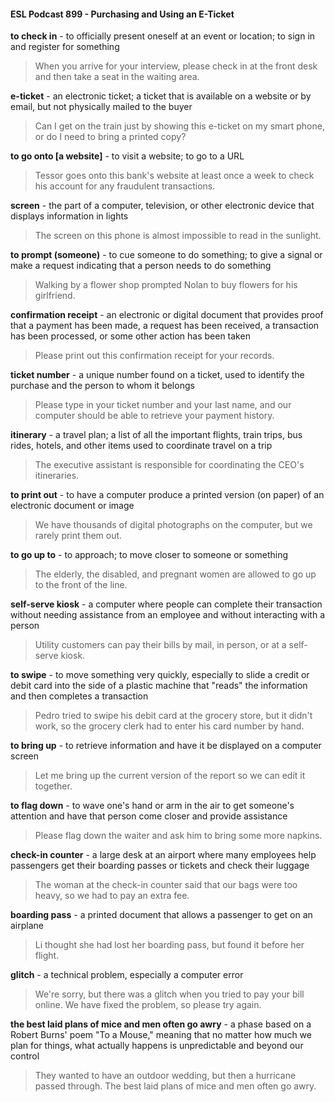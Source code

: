 #### ESL Podcast 899 - Purchasing and Using an E-Ticket

**to check in** - to officially present oneself at an event or location; to sign in and
register for something

> When you arrive for your interview, please check in at the front desk and then
take a seat in the waiting area.

**e-ticket** - an electronic ticket; a ticket that is available on a website or by email,
but not physically mailed to the buyer

> Can I get on the train just by showing this e-ticket on my smart phone, or do I
need to bring a printed copy?

**to go onto [a website]** - to visit a website; to go to a URL

> Tessor goes onto this bank's website at least once a week to check his account
for any fraudulent transactions.

**screen** - the part of a computer, television, or other electronic device that
displays information in lights

> The screen on this phone is almost impossible to read in the sunlight.

**to prompt (someone)** - to cue someone to do something; to give a signal or
make a request indicating that a person needs to do something

> Walking by a flower shop prompted Nolan to buy flowers for his girlfriend.

**confirmation receipt** - an electronic or digital document that provides proof that
a payment has been made, a request has been received, a transaction has been
processed, or some other action has been taken

> Please print out this confirmation receipt for your records.

**ticket number** - a unique number found on a ticket, used to identify the
purchase and the person to whom it belongs

> Please type in your ticket number and your last name, and our computer should
be able to retrieve your payment history.

**itinerary** - a travel plan; a list of all the important flights, train trips, bus rides,
hotels, and other items used to coordinate travel on a trip

> The executive assistant is responsible for coordinating the CEO's itineraries.

**to print out** - to have a computer produce a printed version (on paper) of an
electronic document or image

> We have thousands of digital photographs on the computer, but we rarely print
them out.

**to go up to** - to approach; to move closer to someone or something

> The elderly, the disabled, and pregnant women are allowed to go up to the front
of the line.

**self-serve kiosk** - a computer where people can complete their transaction
without needing assistance from an employee and without interacting with a
person

> Utility customers can pay their bills by mail, in person, or at a self-serve kiosk.

**to swipe** - to move something very quickly, especially to slide a credit or debit
card into the side of a plastic machine that "reads" the information and then
completes a transaction

> Pedro tried to swipe his debit card at the grocery store, but it didn't work, so the
grocery clerk had to enter his card number by hand.

**to bring up** - to retrieve information and have it be displayed on a computer
screen

> Let me bring up the current version of the report so we can edit it together.

**to flag down** - to wave one's hand or arm in the air to get someone's attention
and have that person come closer and provide assistance

> Please flag down the waiter and ask him to bring some more napkins.

**check-in counter** - a large desk at an airport where many employees help
passengers get their boarding passes or tickets and check their luggage

> The woman at the check-in counter said that our bags were too heavy, so we
had to pay an extra fee.

**boarding pass** - a printed document that allows a passenger to get on an
airplane

> Li thought she had lost her boarding pass, but found it before her flight.

**glitch** - a technical problem, especially a computer error

> We're sorry, but there was a glitch when you tried to pay your bill online. We
have fixed the problem, so please try again.

**the best laid plans of mice and men often go awry** - a phase based on a
Robert Burns' poem "To a Mouse," meaning that no matter how much we plan for
things, what actually happens is unpredictable and beyond our control

> They wanted to have an outdoor wedding, but then a hurricane passed through.
The best laid plans of mice and men often go awry.

